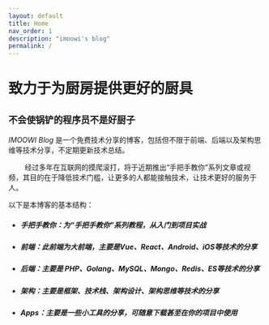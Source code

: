 ```yaml
---
layout: default
title: Home
nav_order: 1
description: "imoowi's blog"
permalink: /
---
```

# 致力于为厨房提供更好的厨具
## `不会使锅铲的程序员不是好厨子`

_IMOOWI Blog_ 是一个免费技术分享的博客，包括但不限于前端、后端以及架构思维等技术分享，不定期更新技术总结。

&emsp;&emsp; 经过多年在互联网的摸爬滚打，将于近期推出“手把手教你”系列文章或视频，其目的在于降低技术门槛，让更多的人都能接触技术，让技术更好的服务于人。


以下是本博客的基本结构：

- ##### 手把手教你：为“手把手教你”系列教程，从入门到项目实战
- ##### 前端：此前端为大前端，主要是Vue、React、Android、iOS等技术的分享
- ##### 后端：主要是 PHP、Golang、MySQL、Mongo、Redis、ES等技术的分享
- ##### 架构：主要是框架、技术栈、架构设计、架构思维等技术的分享
- ##### Apps：主要是一些小工具的分享，可随意下载甚至在你的项目中使用
